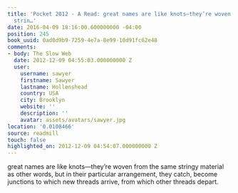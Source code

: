 ```yaml
---
title: 'Pocket 2012 - A Read: great names are like knots—they’re woven from the same
  strin…'
date: 2016-04-09 18:16:00.600000000 -04:00
position: 245
book_uuid: 0ad0d9b9-7259-4e7a-8e99-10d91fc62e48
comments:
- body: The Slow Web
  date: 2012-12-09 04:55:03.000000000 Z
  user:
    username: sawyer
    firstname: Sawyer
    lastname: Hollenshead
    country: USA
    city: Brooklyn
    website: ''
    description: ''
    avatar: assets/avatars/sawyer.jpg
location: '0.0108466'
source: readmill
touch: false
highlighted_on: 2012-12-09 04:54:07.000000000 Z
---
```


great names are like knots—they’re woven from the same stringy material as other words, but in their particular arrangement, they catch, become junctions to which new threads arrive, from which other threads depart.